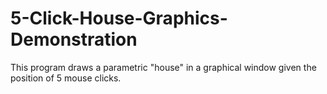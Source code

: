 # 5-Click-House-Graphics-Demonstration
This program draws a parametric "house" in a graphical window given the position of 5 mouse clicks.
